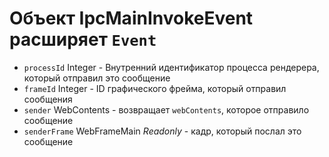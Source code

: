 # Объект IpcMainInvokeEvent расширяет `Event`

* `processId` Integer - Внутренний идентификатор процесса рендерера, который отправил это сообщение
* `frameId` Integer - ID графического фрейма, который отправил сообщения
* `sender` WebContents - возвращает `webContents`, которое отправило сообщение
* `senderFrame` WebFrameMain _Readonly_ - кадр, который послал это сообщение
